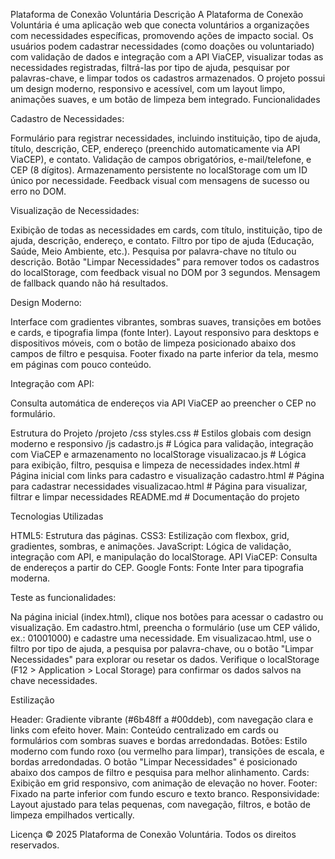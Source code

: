 Plataforma de Conexão Voluntária
Descrição
A Plataforma de Conexão Voluntária é uma aplicação web que conecta voluntários a organizações com necessidades específicas, promovendo ações de impacto social. Os usuários podem cadastrar necessidades (como doações ou voluntariado) com validação de dados e integração com a API ViaCEP, visualizar todas as necessidades registradas, filtrá-las por tipo de ajuda, pesquisar por palavras-chave, e limpar todos os cadastros armazenados. O projeto possui um design moderno, responsivo e acessível, com um layout limpo, animações suaves, e um botão de limpeza bem integrado.
Funcionalidades

Cadastro de Necessidades:

Formulário para registrar necessidades, incluindo instituição, tipo de ajuda, título, descrição, CEP, endereço (preenchido automaticamente via API ViaCEP), e contato.
Validação de campos obrigatórios, e-mail/telefone, e CEP (8 dígitos).
Armazenamento persistente no localStorage com um ID único por necessidade.
Feedback visual com mensagens de sucesso ou erro no DOM.


Visualização de Necessidades:

Exibição de todas as necessidades em cards, com título, instituição, tipo de ajuda, descrição, endereço, e contato.
Filtro por tipo de ajuda (Educação, Saúde, Meio Ambiente, etc.).
Pesquisa por palavra-chave no título ou descrição.
Botão "Limpar Necessidades" para remover todos os cadastros do localStorage, com feedback visual no DOM por 3 segundos.
Mensagem de fallback quando não há resultados.


Design Moderno:

Interface com gradientes vibrantes, sombras suaves, transições em botões e cards, e tipografia limpa (fonte Inter).
Layout responsivo para desktops e dispositivos móveis, com o botão de limpeza posicionado abaixo dos campos de filtro e pesquisa.
Footer fixado na parte inferior da tela, mesmo em páginas com pouco conteúdo.


Integração com API:

Consulta automática de endereços via API ViaCEP ao preencher o CEP no formulário.



Estrutura do Projeto
/projeto
  /css
    styles.css          # Estilos globais com design moderno e responsivo
  /js
    cadastro.js         # Lógica para validação, integração com ViaCEP e armazenamento no localStorage
    visualizacao.js     # Lógica para exibição, filtro, pesquisa e limpeza de necessidades
  index.html            # Página inicial com links para cadastro e visualização
  cadastro.html         # Página para cadastrar necessidades
  visualizacao.html     # Página para visualizar, filtrar e limpar necessidades
  README.md             # Documentação do projeto

Tecnologias Utilizadas

HTML5: Estrutura das páginas.
CSS3: Estilização com flexbox, grid, gradientes, sombras, e animações.
JavaScript: Lógica de validação, integração com API, e manipulação do localStorage.
API ViaCEP: Consulta de endereços a partir do CEP.
Google Fonts: Fonte Inter para tipografia moderna.


Teste as funcionalidades:

Na página inicial (index.html), clique nos botões para acessar o cadastro ou visualização.
Em cadastro.html, preencha o formulário (use um CEP válido, ex.: 01001000) e cadastre uma necessidade.
Em visualizacao.html, use o filtro por tipo de ajuda, a pesquisa por palavra-chave, ou o botão "Limpar Necessidades" para explorar ou resetar os dados.
Verifique o localStorage (F12 > Application > Local Storage) para confirmar os dados salvos na chave necessidades.


Estilização

Header: Gradiente vibrante (#6b48ff a #00ddeb), com navegação clara e links com efeito hover.
Main: Conteúdo centralizado em cards ou formulários com sombras suaves e bordas arredondadas.
Botões: Estilo moderno com fundo roxo (ou vermelho para limpar), transições de escala, e bordas arredondadas. O botão "Limpar Necessidades" é posicionado abaixo dos campos de filtro e pesquisa para melhor alinhamento.
Cards: Exibição em grid responsivo, com animação de elevação no hover.
Footer: Fixado na parte inferior com fundo escuro e texto branco.
Responsividade: Layout ajustado para telas pequenas, com navegação, filtros, e botão de limpeza empilhados vertically.


Licença
© 2025 Plataforma de Conexão Voluntária. Todos os direitos reservados.
